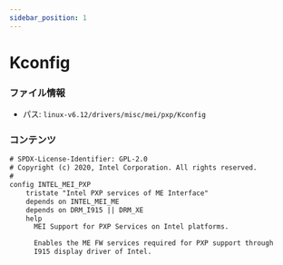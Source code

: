 ```yaml
---
sidebar_position: 1
---
```

# Kconfig

### ファイル情報

- パス: `linux-v6.12/drivers/misc/mei/pxp/Kconfig`

### コンテンツ

```txt
# SPDX-License-Identifier: GPL-2.0
# Copyright (c) 2020, Intel Corporation. All rights reserved.
#
config INTEL_MEI_PXP
	tristate "Intel PXP services of ME Interface"
	depends on INTEL_MEI_ME
	depends on DRM_I915 || DRM_XE
	help
	  MEI Support for PXP Services on Intel platforms.

	  Enables the ME FW services required for PXP support through
	  I915 display driver of Intel.

```
